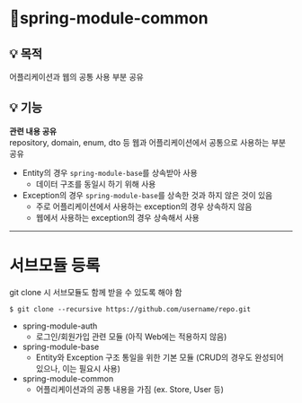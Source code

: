 # spring-module-common
## 💡 목적
어플리케이션과 웹의 공통 사용 부분 공유

## 💡 기능
**관련 내용 공유**
<br>repository, domain, enum, dto 등 웹과 어플리케이션에서 공통으로 사용하는 부분 공유

- Entity의 경우 `spring-module-base`를 상속받아 사용
  - 데이터 구조를 동일시 하기 위해 사용
- Exception의 경우 `spring-module-base`를 상속한 것과 하지 않은 것이 있음
  - 주로 어플리케이션에서 사용하는 exception의 경우 상속하지 않음
  - 웹에서 사용하는 exception의 경우 상속해서 사용
  
---
# 서브모듈 등록
git clone 시 서브모듈도 함께 받을 수 있도록 해야 함
```
$ git clone --recursive https://github.com/username/repo.git
```

- spring-module-auth
  - 로그인/회원가입 관련 모듈 (아직 Web에는 적용하지 않음)
- spring-module-base
  - Entity와 Exception 구조 통일을 위한 기본 모듈 (CRUD의 경우도 완성되어 있으나, 이는 필요시 사용)
- spring-module-common
  - 어플리케이션과의 공통 내용을 가짐 (ex. Store, User 등)
